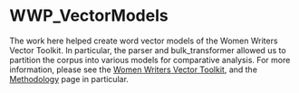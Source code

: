 # WWP_VectorModels
The work here helped create word vector models of the Women Writers Vector Toolkit. In particular, the parser and bulk_transformer allowed us to partition the corpus into various models for comparative analysis. For more information, please see the [Women Writers Vector Toolkit](https://wwp.northeastern.edu/lab/wwvt/index.html), and the [Methodology](https://wwp.northeastern.edu/lab/wwvt/methodology/index.html) page in particular.
